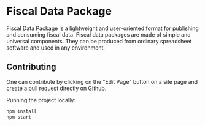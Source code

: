 # Fiscal Data Package

Fiscal Data Package is a lightweight and user-oriented format for publishing and consuming fiscal data. Fiscal data packages are made of simple and universal components. They can be produced from ordinary spreadsheet software and used in any environment.

## Contributing

One can contribute by clicking on the "Edit Page" button on a site page and create a pull request directly on Github.

Running the project locally:

```bash
npm install
npm start
```

